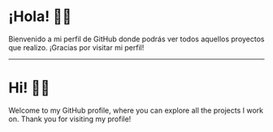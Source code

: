 # ¡Hola! 👋🏼
Bienvenido a mi perfil de GitHub donde podrás ver todos aquellos proyectos que realizo.
¡Gracias por visitar mi perfil!

---
# Hi! 👋🏼
Welcome to my GitHub profile, where you can explore all the projects I work on.
Thank you for visiting my profile!
